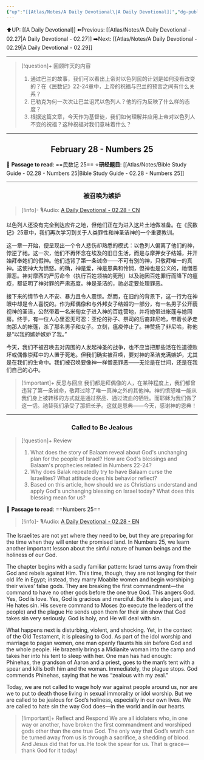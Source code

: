 ```yaml
---
{"up":"[[Atlas/Notes/A Daily Devotional\|A Daily Devotional]]","dg-publish":true,"permalink":"/atlas/notes/a-daily-devotional-02-28/","dgPassFrontmatter":true}
---
```


 ⬆️UP: [[A Daily Devotional]]
⬅️Previous: [[Atlas/Notes/A Daily Devotional - 02.27\|A Daily Devotional - 02.27]]
➡️Next: [[Atlas/Notes/A Daily Devotional - 02.29\|A Daily Devotional - 02.29]]

---

> [!question]+ 回顾昨天的内容
> 1. ⁠通过巴兰的故事，我们可以看出上帝对以色列民的计划是如何没有改变的？在《民数记》22-24章中，上帝的祝福与巴兰的预言之间有什么关系？
> 2. ⁠巴勒克为何一次次让巴兰诅咒以色列人？他的行为反映了什么样的态度？
> 3. ⁠根据这篇文章，今天作为基督徒，我们如何理解并应用上帝对以色列人不变的祝福？这种祝福对我们意味着什么？


---
## <center>February 28 - Numbers 25</center>

📖 **Passage to read**: ==民数记 25==
⭐**研经题目**: [[Atlas/Notes/Bible Study Guide - 02.28 - Numbers 25\|Bible Study Guide - 02.28 - Numbers 25]]

---
### <center>被召唤为嫉妒</center>

> [!info]- 🎙️Audio: [A Daily Devotional - 02.28 - CN]()

以色列人还没有完全到达应许之地，但他们正在为进入这片土地做准备。在《民数记》25章中，我们再次学习到关于人类罪性和神圣洁神的一个重要教训。

这一章一开始，便呈现出一个令人悲伤却熟悉的模式：以色列人偏离了他们的神，悖逆了祂。这一次，他们不再怀念在埃及的旧日生活，而是与摩押女子结婚，并开始拜奉她们的假神。他们违背了第一条诫命——不可有别的神，只敬拜唯一的真神。这使神大为愤怒。的确，神是爱，神是恩典和怜悯，但神也是公义的，祂憎恶罪恶。神对摩西的严厉命令（执行百姓领袖的死刑）以及祂因百姓罪行而降下的瘟疫，都证明了神对罪的严肃态度。神是圣洁的，祂必定要处理罪恶。

接下来的情节令人不安、暴力且令人震惊。然而，在旧约的背景下，这一行为在神眼中却是令人喜悦的。作为拜偶像和与外邦女子结婚的一部分，有一名男子公开藐视神的圣洁，公然带着一名米甸女子进入神的百姓营地，并将她带进帐篷与她同房。终于，有一位人心里忍无可忍：亚伦的孙子、祭司的后裔非尼哈，带着长矛走向那人的帐篷，杀了那名男子和女子。立刻，瘟疫停止了。神赞扬了非尼哈，称他是“以我的嫉妒嫉妒了我。”

今天，我们不被召唤去对周围的人发起神圣的战争，也不应当把那些活在性道德败坏或偶像崇拜中的人置于死地。但我们确实被召唤，要对神的圣洁充满嫉妒，尤其是在我们的生命中。我们被召唤要像神一样憎恶罪恶——无论是在世间，还是在我们自己的心中。

> [!important]+ 反思与回应
我们都是拜偶像的人，在某种程度上，我们都曾违背了第一条诫命，敬拜过除了唯一真神之外的其他神。神的愤怒唯一能从我们身上被转移的方式就是通过祭品、通过流血的牺牲。而耶稣为我们做了这一切。祂替我们承受了那把长矛。这就是恩典——今天，感谢神的恩典！



---
### <center>Called to Be Jealous</center>

> [!question]+ Review
> 1. What does the story of Balaam reveal about God's unchanging plan for the people of Israel? How are God's blessings and Balaam's prophecies related in Numbers 22-24?
> 2. ⁠Why does Balak repeatedly try to have Balaam curse the Israelites? What attitude does his behavior reflect?
> 3. ⁠Based on this article, how should we as Christians understand and apply God's unchanging blessing on Israel today? What does this blessing mean for us?

📖 **Passage to read**: ==Numbers 25==

> [!info]- 🎙️Audio: [A Daily Devotional - 02.28 - EN]()  

The Israelites are not yet where they need to be, but they are preparing for the time when they will enter the promised land. In Numbers 25, we learn another important lesson about the sinful nature of human beings and the holiness of our God.

The chapter begins with a sadly familiar pattern: Israel turns away from their God and rebels against Him. This time, though, they are not longing for their old life in Egypt; instead, they marry Moabite women and begin worshiping their wives’ false gods. They are breaking the first commandment—the command to have no other gods before the one true God. This angers God. Yes, God is love. Yes, God is gracious and merciful. But He is also just, and He hates sin. His severe command to Moses (to execute the leaders of the people) and the plague He sends upon them for their sin show that God takes sin very seriously. God is holy, and He will deal with sin. 

What happens next is disturbing, violent, and shocking. Yet, in the context of the Old Testament, it is pleasing to God. As part of the idol worship and marriage to pagan women, one man openly flaunts his sin before God and the whole people. He brazenly brings a Midianite woman into the camp and takes her into his tent to sleep with her. One man has had enough: Phinehas, the grandson of Aaron and a priest, goes to the man’s tent with a spear and kills both him and the woman. Immediately, the plague stops. God commends Phinehas, saying that he was “zealous with my zeal.”

Today, we are not called to wage holy war against people around us, nor are we to put to death those living in sexual immorality or idol worship. But we are called to be jealous for God’s holiness, especially in our own lives. We are called to hate sin the way God does—in the world and in our hearts.

> [!important]+ Reflect and Respond
We are all idolaters who, in one way or another, have broken the first commandment and worshiped gods other than the one true God. The only way that God’s wrath can be turned away from us is through a sacrifice, a shedding of blood. And Jesus did that for us. He took the spear for us. That is grace—thank God for it today!
























